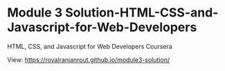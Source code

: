 # Module 3 Solution-HTML-CSS-and-Javascript-for-Web-Developers

HTML, CSS, and Javascript for Web Developers Coursera

View: https://royalranjanrout.github.io/module3-solution/
